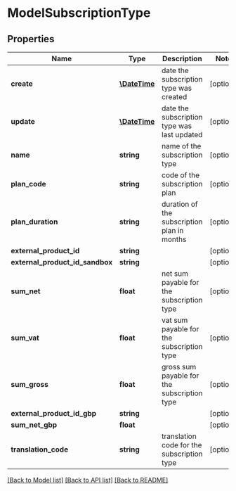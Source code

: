 # ModelSubscriptionType

## Properties
Name | Type | Description | Notes
------------ | ------------- | ------------- | -------------
**create** | [**\DateTime**](\DateTime.md) | date the subscription type was created | [optional] 
**update** | [**\DateTime**](\DateTime.md) | date the subscription type was last updated | [optional] 
**name** | **string** | name of the subscription type | [optional] 
**plan_code** | **string** | code of the subscription plan | [optional] 
**plan_duration** | **string** | duration of the subscription plan in months | [optional] 
**external_product_id** | **string** |  | [optional] 
**external_product_id_sandbox** | **string** |  | [optional] 
**sum_net** | **float** | net sum payable for the subscription type | [optional] 
**sum_vat** | **float** | vat sum payable for the subscription type | [optional] 
**sum_gross** | **float** | gross sum payable for the subscription type | [optional] 
**external_product_id_gbp** | **string** |  | [optional] 
**sum_net_gbp** | **float** |  | [optional] 
**translation_code** | **string** | translation code for the subscription type | [optional] 

[[Back to Model list]](../README.md#documentation-for-models) [[Back to API list]](../README.md#documentation-for-api-endpoints) [[Back to README]](../README.md)



